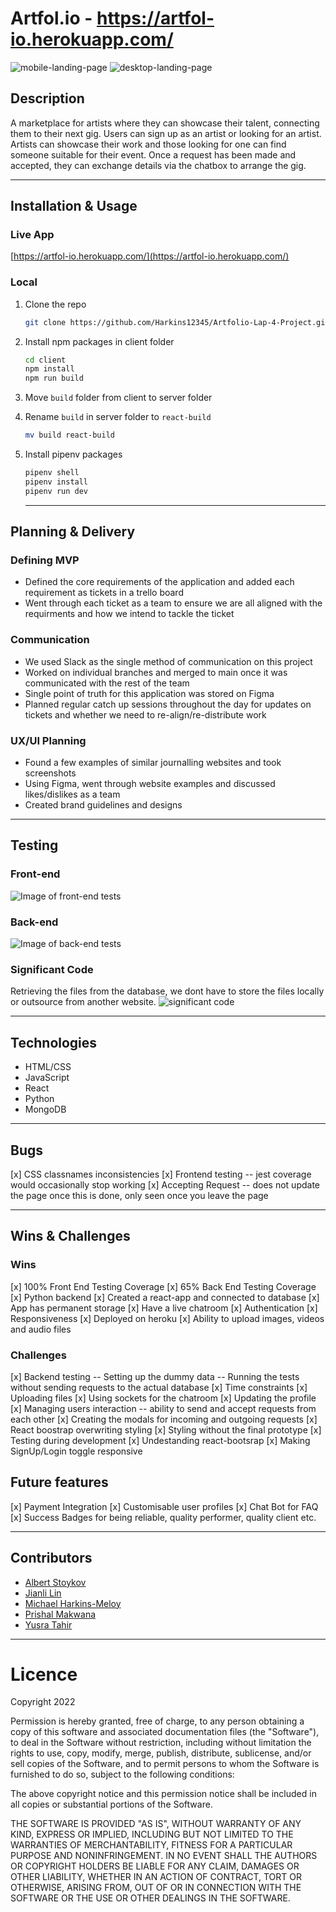 # Artfol.io - https://artfol-io.herokuapp.com/

![mobile-landing-page](/mobile-landing.png)
![desktop-landing-page](/desktop-landing.png)

## Description

A marketplace for artists where they can showcase their talent, connecting them to their next gig. Users can sign up as an artist or looking for an artist. Artists can showcase their work and those looking for one can find someone suitable for their event. Once a request has been made and accepted, they can exchange details via the chatbox to arrange the gig.

---

## Installation & Usage

### Live App

[https://artfol-io.herokuapp.com/](https://artfol-io.herokuapp.com/)

### Local

1. Clone the repo
   ```sh
   git clone https://github.com/Harkins12345/Artfolio-Lap-4-Project.git
   ```
2. Install npm packages in client folder
   ```sh
   cd client
   npm install
   npm run build
   ```
3. Move `build` folder from client to server folder

4. Rename `build` in server folder to `react-build`
   ```sh
   mv build react-build
   ```
5. Install pipenv packages
   ```sh
   pipenv shell
   pipenv install
   pipenv run dev
   ```
   ***

## Planning & Delivery

### Defining MVP

- Defined the core requirements of the application and added each requirement as tickets in a trello board
- Went through each ticket as a team to ensure we are all aligned with the requirments and how we intend to tackle the ticket

### Communication

- We used Slack as the single method of communication on this project
- Worked on individual branches and merged to main once it was communicated with the rest of the team
- Single point of truth for this application was stored on Figma
- Planned regular catch up sessions throughout the day for updates on tickets and whether we need to re-align/re-distribute work

### UX/UI Planning

- Found a few examples of similar journalling websites and took screenshots
- Using Figma, went through website examples and discussed likes/dislikes as a team
- Created brand guidelines and designs

---

## Testing

### Front-end

![Image of front-end tests](/frontend-testing.PNG)

### Back-end

![Image of back-end tests](/backend-testing.PNG)

### Significant Code

Retrieving the files from the database, we dont have to store the files locally or outsource from another website.
![significant code](/sig-code.PNG)

---

## Technologies

- HTML/CSS
- JavaScript
- React
- Python
- MongoDB

---

## Bugs

[x] CSS classnames inconsistencies
[x] Frontend testing
-- jest coverage would occasionally stop working
[x] Accepting Request
-- does not update the page once this is done, only seen once you leave the page

---

## Wins & Challenges

### Wins

[x] 100% Front End Testing Coverage
[x] 65% Back End Testing Coverage
[x] Python backend
[x] Created a react-app and connected to database
[x] App has permanent storage
[x] Have a live chatroom
[x] Authentication
[x] Responsiveness
[x] Deployed on heroku
[x] Ability to upload images, videos and audio files

### Challenges

[x] Backend testing
-- Setting up the dummy data
-- Running the tests without sending requests to the actual database
[x] Time constraints
[x] Uploading files
[x] Using sockets for the chatroom
[x] Updating the profile
[x] Managing users interaction
-- ability to send and accept requests from each other
[x] Creating the modals for incoming and outgoing requests
[x] React boostrap overwriting styling
[x] Styling without the final prototype
[x] Testing during development
[x] Undestanding react-bootsrap
[x] Making SignUp/Login toggle responsive

## Future features

[x] Payment Integration
[x] Customisable user profiles
[x] Chat Bot for FAQ
[x] Success Badges for being reliable, quality performer, quality client etc.

---

## Contributors

- [Albert Stoykov](https://github.com/AlbertStoykov)
- [Jianli Lin](https://github.com/jianli1028)
- [Michael Harkins-Meloy](https://github.com/Harkins12345)
- [Prishal Makwana](https://github.com/PrishalM)
- [Yusra Tahir](https://github.com/yusra-tahir)

---

# Licence

Copyright 2022

Permission is hereby granted, free of charge, to any person obtaining a copy of this software and associated documentation files (the "Software"), to deal in the Software without restriction, including without limitation the rights to use, copy, modify, merge, publish, distribute, sublicense, and/or sell copies of the Software, and to permit persons to whom the Software is furnished to do so, subject to the following conditions:

The above copyright notice and this permission notice shall be included in all copies or substantial portions of the Software.

THE SOFTWARE IS PROVIDED "AS IS", WITHOUT WARRANTY OF ANY KIND, EXPRESS OR IMPLIED, INCLUDING BUT NOT LIMITED TO THE WARRANTIES OF MERCHANTABILITY, FITNESS FOR A PARTICULAR PURPOSE AND NONINFRINGEMENT. IN NO EVENT SHALL THE AUTHORS OR COPYRIGHT HOLDERS BE LIABLE FOR ANY CLAIM, DAMAGES OR OTHER LIABILITY, WHETHER IN AN ACTION OF CONTRACT, TORT OR OTHERWISE, ARISING FROM, OUT OF OR IN CONNECTION WITH THE SOFTWARE OR THE USE OR OTHER DEALINGS IN THE SOFTWARE.
